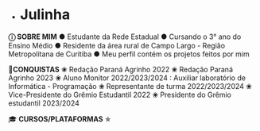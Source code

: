 - # Julinha
**ⓘ SOBRE MIM**
 ● Estudante da Rede Estadual
 ● Cursando o 3° ano do Ensino Médio
 ● Residente da área rural de Campo Largo - Região Metropolitana de Curitiba 
 ● Meu perfil contém os projetos feitos por mim

 🥇**CONQUISTAS**
 ❀ Redação Paraná Agrinho 2022
 ❀ Redação Paraná Agrinho 2023
 ❀ Aluno Monitor 2022/2023/2024 : Auxiliar laboratório de Informática - Programação 
 ❀ Representante de turma 2022/2023/2024
 ❀ Vice-Presidente do Grêmio Estudantil 2022
 ❀ Presidente do Grêmio estudantil 2023/2024


 🎓 **CURSOS/PLATAFORMAS**
 ✯ 
 


 



